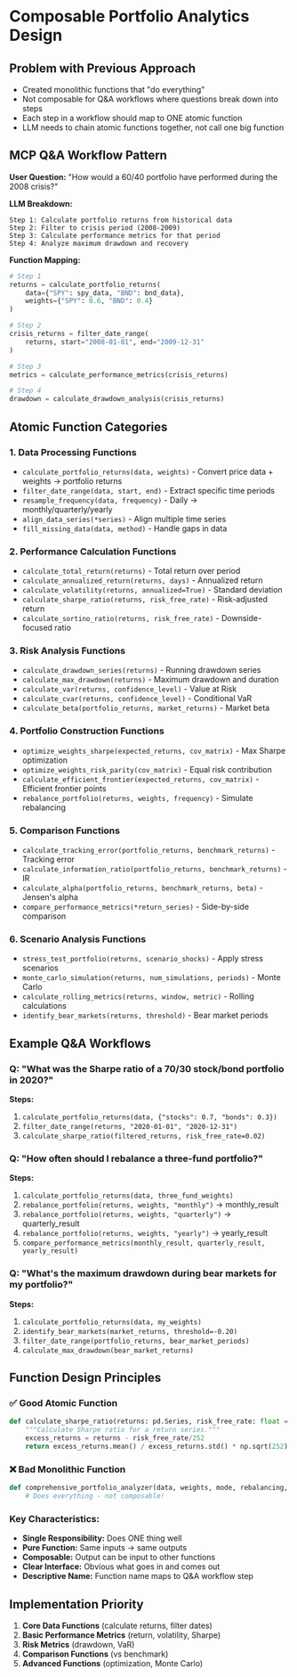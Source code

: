 # Composable Portfolio Analytics Design

## Problem with Previous Approach
- Created monolithic functions that "do everything"
- Not composable for Q&A workflows where questions break down into steps
- Each step in a workflow should map to ONE atomic function
- LLM needs to chain atomic functions together, not call one big function

## MCP Q&A Workflow Pattern

**User Question:** "How would a 60/40 portfolio have performed during the 2008 crisis?"

**LLM Breakdown:**
```
Step 1: Calculate portfolio returns from historical data
Step 2: Filter to crisis period (2008-2009)  
Step 3: Calculate performance metrics for that period
Step 4: Analyze maximum drawdown and recovery
```

**Function Mapping:**
```python
# Step 1
returns = calculate_portfolio_returns(
    data={"SPY": spy_data, "BND": bnd_data}, 
    weights={"SPY": 0.6, "BND": 0.4}
)

# Step 2  
crisis_returns = filter_date_range(
    returns, start="2008-01-01", end="2009-12-31"
)

# Step 3
metrics = calculate_performance_metrics(crisis_returns)

# Step 4
drawdown = calculate_drawdown_analysis(crisis_returns)
```

## Atomic Function Categories

### 1. **Data Processing Functions**
- `calculate_portfolio_returns(data, weights)` - Convert price data + weights → portfolio returns
- `filter_date_range(data, start, end)` - Extract specific time periods
- `resample_frequency(data, frequency)` - Daily → monthly/quarterly/yearly
- `align_data_series(*series)` - Align multiple time series
- `fill_missing_data(data, method)` - Handle gaps in data

### 2. **Performance Calculation Functions**
- `calculate_total_return(returns)` - Total return over period
- `calculate_annualized_return(returns, days)` - Annualized return
- `calculate_volatility(returns, annualized=True)` - Standard deviation
- `calculate_sharpe_ratio(returns, risk_free_rate)` - Risk-adjusted return
- `calculate_sortino_ratio(returns, risk_free_rate)` - Downside-focused ratio

### 3. **Risk Analysis Functions**
- `calculate_drawdown_series(returns)` - Running drawdown series
- `calculate_max_drawdown(returns)` - Maximum drawdown and duration
- `calculate_var(returns, confidence_level)` - Value at Risk
- `calculate_cvar(returns, confidence_level)` - Conditional VaR
- `calculate_beta(portfolio_returns, market_returns)` - Market beta

### 4. **Portfolio Construction Functions**
- `optimize_weights_sharpe(expected_returns, cov_matrix)` - Max Sharpe optimization
- `optimize_weights_risk_parity(cov_matrix)` - Equal risk contribution
- `calculate_efficient_frontier(expected_returns, cov_matrix)` - Efficient frontier points
- `rebalance_portfolio(returns, weights, frequency)` - Simulate rebalancing

### 5. **Comparison Functions**
- `calculate_tracking_error(portfolio_returns, benchmark_returns)` - Tracking error
- `calculate_information_ratio(portfolio_returns, benchmark_returns)` - IR
- `calculate_alpha(portfolio_returns, benchmark_returns, beta)` - Jensen's alpha
- `compare_performance_metrics(*return_series)` - Side-by-side comparison

### 6. **Scenario Analysis Functions**
- `stress_test_portfolio(returns, scenario_shocks)` - Apply stress scenarios
- `monte_carlo_simulation(returns, num_simulations, periods)` - Monte Carlo
- `calculate_rolling_metrics(returns, window, metric)` - Rolling calculations
- `identify_bear_markets(returns, threshold)` - Bear market periods

## Example Q&A Workflows

### Q: "What was the Sharpe ratio of a 70/30 stock/bond portfolio in 2020?"

**Steps:**
1. `calculate_portfolio_returns(data, {"stocks": 0.7, "bonds": 0.3})`
2. `filter_date_range(returns, "2020-01-01", "2020-12-31")`
3. `calculate_sharpe_ratio(filtered_returns, risk_free_rate=0.02)`

### Q: "How often should I rebalance a three-fund portfolio?"

**Steps:**
1. `calculate_portfolio_returns(data, three_fund_weights)`
2. `rebalance_portfolio(returns, weights, "monthly")` → monthly_result
3. `rebalance_portfolio(returns, weights, "quarterly")` → quarterly_result  
4. `rebalance_portfolio(returns, weights, "yearly")` → yearly_result
5. `compare_performance_metrics(monthly_result, quarterly_result, yearly_result)`

### Q: "What's the maximum drawdown during bear markets for my portfolio?"

**Steps:**
1. `calculate_portfolio_returns(data, my_weights)`
2. `identify_bear_markets(market_returns, threshold=-0.20)`
3. `filter_date_range(portfolio_returns, bear_market_periods)`
4. `calculate_max_drawdown(bear_market_returns)`

## Function Design Principles

### ✅ Good Atomic Function
```python
def calculate_sharpe_ratio(returns: pd.Series, risk_free_rate: float = 0.02) -> float:
    """Calculate Sharpe ratio for a return series."""
    excess_returns = returns - risk_free_rate/252
    return excess_returns.mean() / excess_returns.std() * np.sqrt(252)
```

### ❌ Bad Monolithic Function  
```python
def comprehensive_portfolio_analyzer(data, weights, mode, rebalancing, stress_test, ...):
    # Does everything - not composable!
```

### Key Characteristics:
- **Single Responsibility:** Does ONE thing well
- **Pure Function:** Same inputs → same outputs
- **Composable:** Output can be input to other functions
- **Clear Interface:** Obvious what goes in and comes out
- **Descriptive Name:** Function name maps to Q&A workflow step

## Implementation Priority

1. **Core Data Functions** (calculate returns, filter dates)
2. **Basic Performance Metrics** (return, volatility, Sharpe)
3. **Risk Metrics** (drawdown, VaR)
4. **Comparison Functions** (vs benchmark)
5. **Advanced Functions** (optimization, Monte Carlo)